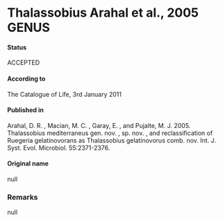 # Thalassobius Arahal et al., 2005 GENUS

#### Status
ACCEPTED

#### According to
The Catalogue of Life, 3rd January 2011

#### Published in
Arahal, D. R. , Macian, M. C. , Garay, E. , and Pujalte, M. J. 2005. Thalassobius mediterraneus gen. nov. , sp. nov. , and reclassification of Ruegeria gelatinovorans as Thalassobius gelatinovorus comb. nov. Int. J. Syst. Evol. Microbiol. 55:2371-2376.

#### Original name
null

### Remarks
null